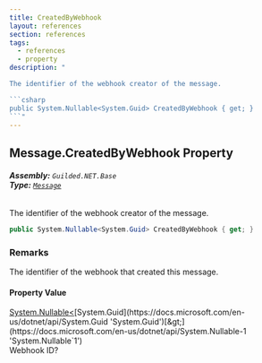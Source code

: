 ```yaml
---
title: CreatedByWebhook
layout: references
section: references
tags:
  - references
  - property
description: "

The identifier of the webhook creator of the message.

```csharp
public System.Nullable<System.Guid> CreatedByWebhook { get; }
```"
---
```


## Message.CreatedByWebhook Property
###### **Assembly:** `Guilded.NET.Base`<br/>**Type:** [`Message`](Message 'Guilded.NET.Base.Content.Message')

The identifier of the webhook creator of the message.

```csharp
public System.Nullable<System.Guid> CreatedByWebhook { get; }
```

### Remarks
  
The identifier of the webhook that created this message.

#### Property Value
[System.Nullable&lt;](https://docs.microsoft.com/en-us/dotnet/api/System.Nullable-1 'System.Nullable`1')[System.Guid](https://docs.microsoft.com/en-us/dotnet/api/System.Guid 'System.Guid')[&gt;](https://docs.microsoft.com/en-us/dotnet/api/System.Nullable-1 'System.Nullable`1')  
Webhook ID?
